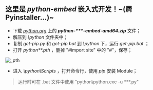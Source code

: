 ## 这里是 *python-embed* 嵌入式开发！~(屑Pyinstaller...)~

- 下载 *[python.org](https://www.python.org/downloads/)* 上的 ***python-\*\*\*-embed-amd64.zip*** 文件；
- 解压到 *\\python* 文件夹中；
- 复制 *get-pip.py* 和 *get-pip.bat* 到 *\\python* 下，运行 *get-pip.bat* ；
- 打开 *python\*\*._pth_* ，删掉 "#import site" 中的 "#"，保存；

![_pth](F:\Python\python-embed开发\开发笔记\_pth.png)

- 进入 *\\python\\Scripts* ，打开命令行，使用 *pip* 安装 Module；

> 运行时可在 .bat 文件中使用 "python\\python.exe -u \*\*\*.py"
